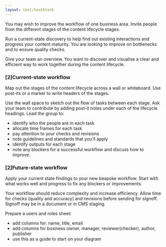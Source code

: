 ```yaml
---
layout: text/textblock
---
```


You may wish to improve the workflow of one business area. Invite people from the different stages of the content lifecycle stages. 

Run a current-state discovery to help find out existing interactions and progress your content maturity. You are looking to improve on bottlenecks and to ensure quality checks.

Give your team an overview. You want to discover and visualise a clear and efficient way to work together during the content lifecycle. 

### [2]Current-state workflow
Map out the stages of the content lifecycle across a wall or whiteboard. Use post-its or a marker to write headers of the stages.

Use the wall space to sketch out the flow of tasks between each stage. Ask your team to contribute by adding post-it notes under each of the lifecycle headings. Lead the group to:
- identify who the people are in each task
- allocate time frames for each task
- pay attention to your checks and revisions
- note guidelines and standards that you'll apply
- identify outputs for each stage
- note any blockers for a successful workflow and discuss how to improve.

### [2]Future-state workflow

Apply your current state findings to your new bespoke workflow. Start with what works well and progress to fix any blockers or improvements.

Your workflow should reduce complexity and increase efficiency. Allow time for checks (quality and accuracy) and revisions before sending for signoff. Signoff may be in a document or in CMS staging.

Prepare a users and roles sheet:
  * add columns for: name, title, email
  * add columns for business owner, manager, reviewer(checker), author, publisher
  * use this as a guide to start on your diagram
